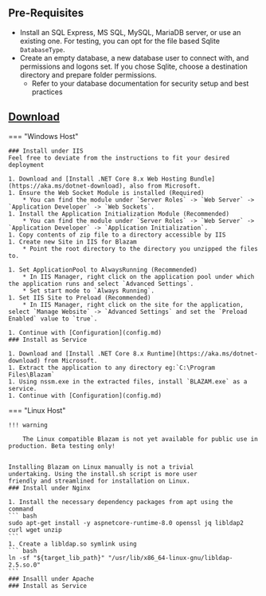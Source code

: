 ﻿## Pre-Requisites
* Install an SQL Express, MS SQL, MySQL, MariaDB server, or use an existing one. For testing, you can opt for the file based Sqlite `DatabaseType`.
* Create an empty database, a new database user to connect with, and permissions and logons set. If you chose Sqlite, choose a destination directory and prepare folder permissions.
	* Refer to your database documentation for security setup and best practices

## [Download](https://blazam.org/download)
=== "Windows Host" 
    
    ### Install under IIS
    Feel free to deviate from the instructions to fit your desired deployment

    1. Download and [Install .NET Core 8.x Web Hosting Bundle](https://aka.ms/dotnet-download), also from Microsoft.
    1. Ensure the Web Socket Module is installed (Required)
	    * You can find the module under `Server Roles` -> `Web Server` -> `Application Developer` -> `Web Sockets`.
    1. Install the Application Initialization Module (Recommended)
	    * You can find the module under `Server Roles` -> `Web Server` -> `Application Developer` -> `Application Initialization`.
    1. Copy contents of zip file to a directory accessible by IIS
    1. Create new Site in IIS for Blazam
	    * Point the root directory to the directory you unzipped the files to.

    1. Set ApplicationPool to AlwaysRunning (Recommended)
	    * In IIS Manager, right click on the application pool under which the application runs and select `Advanced Settings`.	
        * Set start mode to `Always Running`.
    1. Set IIS Site to Preload (Recommended)
	    * In IIS Manager, right click on the site for the application, select `Manage Website` -> `Advanced Settings` and set the `Preload Enabled` value to `true`.

    1. Continue with [Configuration](config.md)
    ### Install as Service

    1. Download and [Install .NET Core 8.x Runtime](https://aka.ms/dotnet-download) from Microsoft.
    1. Extract the application to any directory eg:`C:\Program Files\Blazam`
    1. Using nssm.exe in the extracted files, install `BLAZAM.exe` as a service.
    1. Continue with [Configuration](config.md)


=== "Linux Host"

    !!! warning

        The Linux compatible Blazam is not yet available for public use in production. Beta testing only!


    Installing Blazam on Linux manually is not a trivial
    undertaking. Using the install.sh script is more user
    friendly and streamlined for installation on Linux.
    ### Install under Nginx

    1. Install the necessary dependency packages from apt using the command
    ``` bash
    sudo apt-get install -y aspnetcore-runtime-8.0 openssl jq libldap2 curl wget unzip
    ```
    1. Create a libldap.so symlink using
    ``` bash
    ln -sf "${target_lib_path}" "/usr/lib/x86_64-linux-gnu/libldap-2.5.so.0"
    ```
    ### Insalll under Apache
    ### Install as Service

